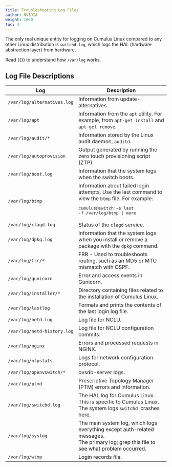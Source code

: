 ```yaml
---
title: Troubleshooting Log Files
author: NVIDIA
weight: 1060
toc: 4
---
```

The only real unique entity for logging on Cumulus Linux compared to any other Linux distribution is `switchd.log`, which logs the HAL (hardware abstraction layer) from hardware.

Read {{<exlink url="http://www.cyberciti.biz/faq/linux-log-files-location-and-how-do-i-view-logs-files/" text="this guide on NixCraft">}} to understand how `/var/log` works.

## Log File Descriptions

| Log | Description |
|---- |------------ |
| `/var/log/alternatives.log` | Information from update-alternatives.|
| `/var/log/apt`|Information from the `apt` utility. For example, from `apt-get install` and `apt-get remove`. |
| `/var/log/audit/*` |Information stored by the Linux audit daemon, `auditd`. |
| `/var/log/autoprovision` | Output generated by running the zero touch provisioning script (ZTP). |
| `/var/log/boot.log` | Information that the system logs when the switch boots. |
| `/var/log/btmp` | Information about failed login attempts. Use the last command to view the `btmp` file. For example:<pre>cumulus@switch:~$ last -f /var/log/btmp \| more</pre> |
| `/var/log/clagd.log` | Status of the `clagd` service. |
| `/var/log/dpkg.log` | Information that the system logs when you install or remove a package with the `dpkg` command. |
| `/var/log/frr/*` | FRR - Used to troubleshoots routing, such as an MD5 or MTU mismatch with OSPF. |
| `/var/log/gunicorn` | Error and access events in Gunicorn. |
| `/var/log/installer/*` | Directory containing files related to the installation of Cumulus Linux. |
| `/var/log/lastlog` | Formats and prints the contents of the last login log file. |
| `/var/log/netd.log`| Log file for NCLU. |
| `/var/log/netd-history.log`| Log file for NCLU configuration commits. |
| `/var/log/nginx`| Errors and processed requests in NGINX. |
| `/var/log/ntpstats` | Logs for network configuration protocol.|
| `/var/log/openvswitch/*` | ovsdb-server logs. |
| `/var/log/ptmd`| Prescriptive Topology Manager (PTM) errors and information. |
| `/var/log/switchd.log` | The HAL log for Cumulus Linux.<br>This is specific to Cumulus Linux. The system logs `switchd `crashes here. |
| `/var/log/syslog` | The main system log, which logs everything except auth-related messages.<br>The primary log; grep this file to see what problem occurred. |
| `/var/log/wtmp` | Login records file. |
